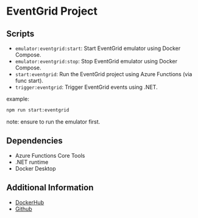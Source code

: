 # EventGrid Project

## Scripts
- `emulator:eventgrid:start`: Start EventGrid emulator using Docker Compose.
- `emulator:eventgrid:stop`: Stop EventGrid emulator using Docker Compose.
- `start:eventgrid`: Run the EventGrid project using Azure Functions (via func start).
- `trigger:eventgrid`: Trigger EventGrid events using .NET.

example:
```bash
npm run start:eventgrid
```

note: ensure to run the emulator first.

## Dependencies
- Azure Functions Core Tools
- .NET runtime 
- Docker Desktop 

## Additional Information
- [DockerHub](https://hub.docker.com/r/workleap/eventgridemulator)
- [Github](https://github.com/workleap/wl-eventgrid-emulator)
